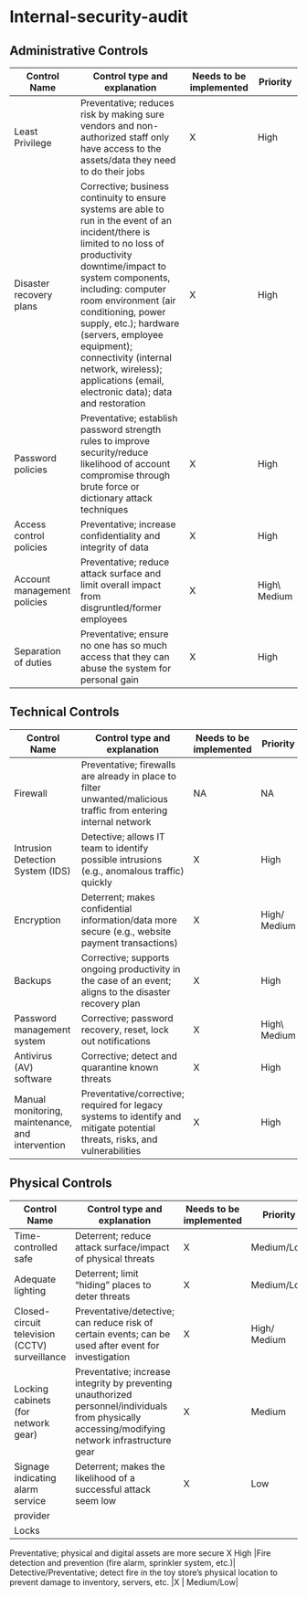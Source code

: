 # Internal-security-audit

## Administrative Controls
| Control Name                                  |    Control type and explanation  | Needs to be implemented | Priority |
|-----------------------------------------------|---------------------------------|--------------------------|----------|
| Least Privilege| Preventative; reduces risk by making sure vendors and non-authorized staff only have access to the assets/data they need to do their jobs | X | High |
| Disaster recovery plans | Corrective; business continuity to ensure systems are able to run in the event of an incident/there is limited to no loss of productivity downtime/impact to system components, including: computer room environment (air conditioning, power supply, etc.); hardware (servers, employee equipment); connectivity (internal network, wireless); applications (email, electronic data); data and restoration| X | High |
| Password policies| Preventative; establish password strength rules to improve security/reduce likelihood of account compromise through brute force or dictionary attack techniques | X | High |
| Access control policies | Preventative; increase confidentiality and integrity of data | X | High|
| Account management policies| Preventative; reduce attack surface and limit overall impact from disgruntled/former employees| X | High\ Medium |
| Separation of duties| Preventative; ensure no one has so much access that they can abuse the system for personal gain| X | High|

## Technical Controls

| Control Name                       |    Control type and explanation  | Needs to be implemented | Priority |
|-----------------------------------------------|---------------------------------|--------------------------|----------|
| Firewall| Preventative; firewalls are already in place to filter unwanted/malicious traffic from entering internal network | NA | NA |
| Intrusion Detection System (IDS) | Detective; allows IT team to identify possible intrusions (e.g., anomalous traffic) quickly| X | High |
| Encryption| Deterrent; makes confidential information/data more secure (e.g., website payment transactions) | X | High/ Medium |
| Backups | Corrective; supports ongoing productivity in the case of an event; aligns to the disaster recovery plan | X | High|
| Password management system| Corrective; password recovery, reset, lock out notifications| X | High\ Medium |
| Antivirus (AV) software| Corrective; detect and quarantine known threats| X | High|
| Manual monitoring, maintenance, and intervention| Preventative/corrective; required for legacy systems to identify and mitigate potential threats, risks, and vulnerabilities| X | High|

## Physical Controls
| Control Name                       |    Control type and explanation  | Needs to be implemented | Priority |
|-----------------------------------------------|---------------------------------|--------------------------|----------|
| Time-controlled safe| Deterrent; reduce attack surface/impact of physical threats | X | Medium/Low |
| Adequate lighting | Deterrent; limit “hiding” places to deter threats| X | Medium/Low |
| Closed-circuit television (CCTV) surveillance| Preventative/detective; can reduce risk of certain events; can be used after event for investigation | X | High/ Medium |
| Locking cabinets (for network gear)| Preventative; increase integrity by preventing unauthorized personnel/individuals from physically accessing/modifying network infrastructure gear | X | Medium |
| Signage indicating alarm service | Deterrent; makes the likelihood of a successful attack seem low| X | Low|
| provider
| Locks
Preventative; physical and digital assets are more secure
X
High
|Fire detection and prevention (fire alarm, sprinkler system, etc.)| Detective/Preventative; detect fire in the toy store’s physical location to prevent damage to inventory, servers, etc. |X | Medium/Low|




